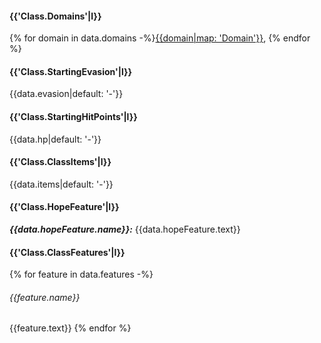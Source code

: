 #### {{'Class.Domains'|l}}

{% for domain in data.domains -%}[{{domain|map: 'Domain'}}](domain), {% endfor %}

#### {{'Class.StartingEvasion'|l}}

{{data.evasion|default: '-'}}

#### {{'Class.StartingHitPoints'|l}}

{{data.hp|default: '-'}}

#### {{'Class.ClassItems'|l}}

{{data.items|default: '-'}}

#### {{'Class.HopeFeature'|l}}

***{{data.hopeFeature.name}}:*** {{data.hopeFeature.text}}

#### {{'Class.ClassFeatures'|l}}

{% for feature in data.features -%}
###### {{feature.name}}
{{feature.text}}
{% endfor %}